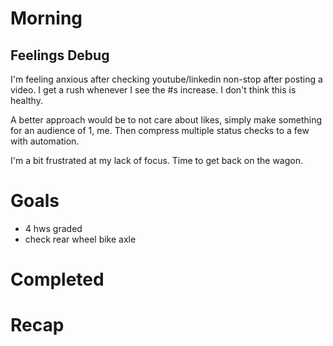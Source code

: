 # Morning
## Feelings Debug
I'm feeling anxious after checking youtube/linkedin non-stop after posting a video. I get a rush whenever I see the #s increase. I don't think this is healthy. 

A better approach would be to not care about likes, simply make something for an audience of 1, me. Then compress multiple status checks to a few with automation. 

I'm a bit frustrated at my lack of focus. Time to get back on the wagon. 
# Goals
- 4 hws graded
- check rear wheel bike axle
# Completed
# Recap
